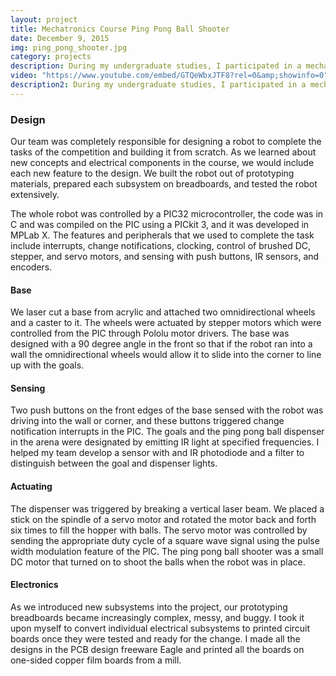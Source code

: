 ```yaml
---
layout: project 
title: Mechatronics Course Ping Pong Ball Shooter 
date: December 9, 2015
img: ping_pong_shooter.jpg
category: projects 
description: During my undergraduate studies, I participated in a mechatronics course project that involved creating a ping pong ball shooter robot for a competition. The robot was placed in the arena, had to collect ping pong balls from a dispenser, identify an active goal (one out of three), and shoot the balls into the goal. All of this was done autonomously. The hardware was built from laser-cut wood and acrylic, off the shelf motors and sensors, and fabricated printed circuit boards. The robot was controlled by a PIC32 microchip and programmed with C. I was personally tasked with converting all of the prototype circuits to more robust PCBs. The robot included an IR sensor with filtering to locate the active gate.
video: "https://www.youtube.com/embed/GTQeWbxJTF8?rel=0&amp;showinfo=0"
description2: During my undergraduate studies, I participated in a mechatronics course project with three other students that involved creating a ping pong ball shooter robot for a competition. The robot was placed in the arena, had to collect ping pong balls from a dispenser, identify an active goal, and shoot the balls into the goal - all completed autonomously.
---
```


### Design

Our team was completely responsible for designing a robot to complete the tasks of the competition and building it from scratch. As we learned about new concepts and electrical components in the course, we would include each new feature to the design. We built the robot out of prototyping materials, prepared each subsystem on breadboards, and tested the robot extensively. 

The whole robot was controlled by a PIC32 microcontroller, the code was in C and was compiled on the PIC using a PICkit 3, and it was developed in MPLab X. The features and peripherals that we used to complete the task include interrupts, change notifications, clocking, control of brushed DC, stepper, and servo motors, and sensing with push buttons, IR sensors, and encoders.

#### Base

We laser cut a base from acrylic and attached two omnidirectional wheels and a caster to it. The wheels were actuated by stepper motors which were controlled from the PIC through Pololu motor drivers. The base was designed with a 90 degree angle in the front so that if the robot ran into a wall the omnidirectional wheels would allow it to slide into the corner to line up with the goals.

#### Sensing

Two push buttons on the front edges of the base sensed with the robot was driving into the wall or corner, and these buttons triggered change notification interrupts in the PIC. The goals and the ping pong ball dispenser in the arena were designated by emitting IR light at specified frequencies. I helped my team develop a sensor with and IR photodiode and a filter to distinguish between the goal and dispenser lights. 

#### Actuating

The dispenser was triggered by breaking a vertical laser beam. We placed a stick on the spindle of a servo motor and rotated the motor back and forth six times to fill the hopper with balls. The servo motor was controlled by sending the appropriate duty cycle of a square wave signal using the pulse width modulation feature of the PIC. The ping pong ball shooter was a small DC motor that turned on to shoot the balls when the robot was in place.

#### Electronics

As we introduced new subsystems into the project, our prototyping breadboards became increasingly complex, messy, and buggy. I took it upon myself to convert individual electrical subsystems to printed circuit boards once they were tested and ready for the change. I made all the designs in the PCB design freeware Eagle and printed all the boards on one-sided copper film boards from a mill.



